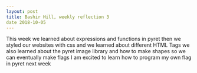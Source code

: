 ```yaml
---
layout: post
title: Bashir Hill, weekly reflection 3
date 2018-10-05 
---
```



This week we learned about expressions and functions in pyret then we styled our websites with css and we learned about different HTML Tags we also learned about the pyret image library and  how to make shapes so we can eventually make flags I am excited to learn how to program my own flag in pyret next week 
